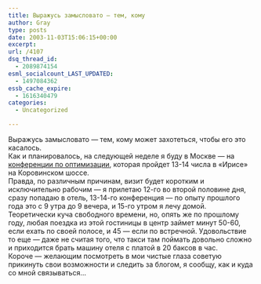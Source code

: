 ```yaml
---
title: Выражусь замысловато — тем, кому
author: Gray
type: posts
date: 2003-11-03T15:06:15+00:00
excerpt:
url: /4107
dsq_thread_id:
  - 2089874154
esml_socialcount_LAST_UPDATED:
  - 1497084362
essb_cache_expire:
  - 1616340479
categories:
  - Uncategorized

---
```








Выражусь замысловато &#8212; тем, кому может захотеться, чтобы его это касалось.  
Как и планировалось, на следующей неделе я буду в Москве &#8212; на <a href="http://www.optimization.ru/" target="_blank">конференции по оптимизации</a>, которая пройдет 13-14 числа в &#171;Ирисе&#187; на Коровинском шоссе.  
Правда, по различным причинам, визит будет коротким и исключительно рабочим &#8212; я прилетаю 12-го во второй половине дня, сразу попадаю в отель, 13-14-го конференция &#8212; по опыту прошлого года это с 9 утра до 9 вечера, и 15-го утром я лечу домой. Теоретически куча свободного времени, но, опять же по прошлому году, любая поездка из этой гостиницы в центр займет минут 50-60, если ехать по своей полосе, и 45 &#8212; если по встречной. Удовольствие то еще &#8212; даже не считая того, что такси там поймать довольно сложно и приходится брать машину отеля с платой в 20 баксов в час.  
Короче &#8212; желающим посмотреть в мои чистые глаза советую прикинуть свои возможности и следить за блогом, я сообщу, как и куда со мной связываться&#8230;